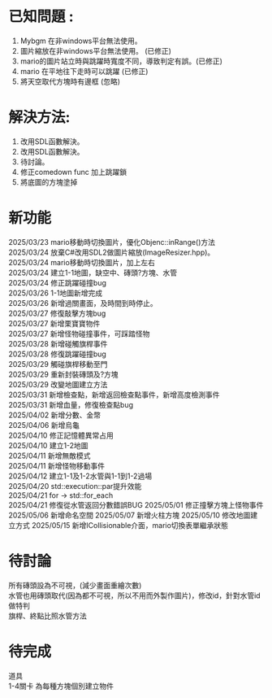 #	已知問題 :

1. Mybgm 在非windows平台無法使用。
2. 圖片縮放在非windows平台無法使用。 (已修正)
3. mario的圖片站立時與跳躍時寬度不同，導致判定有誤。(已修正)
4. mario 在平地往下走時可以跳躍 (已修正)
5. 將天空取代方塊時有邊框 (忽略)

#	解決方法:

1. 改用SDL函數解決。
2. 改用SDL函數解決。
3. 待討論。
4. 修正comedown func 加上跳躍鎖
5. 將底圖的方塊塗掉

# 新功能

2025/03/23 mario移動時切換圖片，優化Objenc::inRange()方法  
2025/03/24 放棄C#改用SDL2做圖片縮放(ImageResizer.hpp)。  
2025/03/24 mario移動時切換圖片，加上左右  
2025/03/24 建立1-1地圖，缺空中、磚頭?方塊、水管  
2025/03/24 修正跳躍碰撞bug  
2025/03/26 1-1地圖新增完成  
2025/03/26 新增過關畫面，及時間到時停止。  
2025/03/27 修復敲擊方塊bug  
2025/03/27 新增栗寶寶物件  
2025/03/27 新增怪物碰撞事件，可踩踏怪物  
2025/03/28 新增碰觸旗桿事件  
2025/03/28 修復跳躍碰撞bug  
2025/03/29 觸碰旗桿移動至門  
2025/03/29 重新封裝磚頭及?方塊  
2025/03/29 改變地圖建立方法  
2025/03/31 新增檢查點，新增返回檢查點事件，新增高度檢測事件  
2025/03/31 新增血量，修復檢查點bug  
2025/04/02 新增分數、金幣  
2025/04/06 新增烏龜  
2025/04/10 修正記憶體異常占用  
2025/04/10 建立1-2地圖  
2025/04/11 新增無敵模式  
2025/04/11 新增怪物移動事件  
2025/04/12 建立1-1及1-2水管與1-1到1-2過場  
2025/04/20 std::execution::par提升效能  
2025/04/21 for -> std::for_each  
2025/04/21 修復從水管返回分數錯誤BUG
2025/05/01 修正撞擊方塊上怪物事件
2025/05/06 新增命名空間
2025/05/07 新增火柱方塊
2025/05/10 修改地圖建立方式
2025/05/15 新增ICollisionable介面，mario切換表單繼承狀態

# 待討論

所有磚頭設為不可視，(減少畫面重繪次數)  
水管也用磚頭取代(因為都不可視，所以不用而外製作圖片)，修改id，針對水管id做特判  
旗桿、終點比照水管方法  

# 待完成

道具  
1-4關卡
為每種方塊個別建立物件